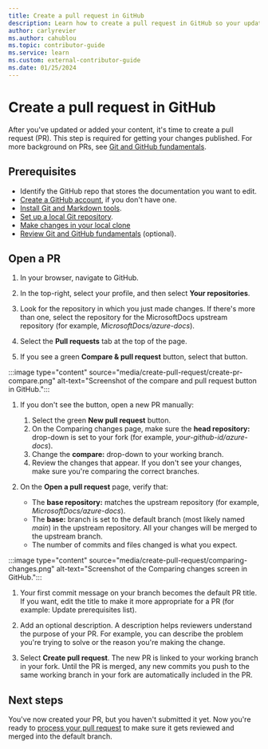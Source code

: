 ```yaml
---
title: Create a pull request in GitHub
description: Learn how to create a pull request in GitHub so your updates to Microsoft Learn documentation can be reviewed and published on Microsoft Learn.
author: carlyrevier
ms.author: cahublou
ms.topic: contributor-guide
ms.service: learn
ms.custom: external-contributor-guide
ms.date: 01/25/2024
---
```


# Create a pull request in GitHub

After you've updated or added your content, it's time to create a pull request (PR). This step is required for getting your changes published. For more background on PRs, see [Git and GitHub fundamentals](git-github-fundamentals.md#pull-requests).

## Prerequisites

- Identify the GitHub repo that stores the documentation you want to edit.
- [Create a GitHub account](index.md#create-a-github-account), if you don't have one.
- [Install Git and Markdown tools](get-started-setup-tools.md).
- [Set up a local Git repository](get-started-setup-local.md).
- [Make changes in your local clone](how-to-write-major-edits.md)
- [Review Git and GitHub fundamentals](git-github-fundamentals.md) (optional).

## Open a PR

1. In your browser, navigate to GitHub.

1. In the top-right, select your profile, and then select **Your repositories**.

1. Look for the repository in which you just made changes. If there's more than one, select the repository for the MicrosoftDocs upstream repository (for example, *MicrosoftDocs/azure-docs*).

1. Select the **Pull requests** tab at the top of the page.

1. If you see a green **Compare & pull request** button, select that button.

:::image type="content" source="media/create-pull-request/create-pr-compare.png" alt-text="Screenshot of the compare and pull request button in GitHub.":::

1. If you don't see the button, open a new PR manually:
    1. Select the green **New pull request** button.
    1. On the Comparing changes page, make sure the **head repository:** drop-down is set to your fork (for example, *your-github-id/azure-docs*).
    1. Change the **compare:** drop-down to your working branch.
    1. Review the changes that appear. If you don't see your changes, make sure you're comparing the correct branches.

1. On the **Open a pull request** page, verify that:

   - The **base repository:** matches the upstream repository (for example, *MicrosoftDocs/azure-docs*).
   - The **base:** branch is set to the default branch (most likely named *main*) in the upstream repository. All your changes will be merged to the upstream branch.
   - The number of commits and files changed is what you expect.

:::image type="content" source="media/create-pull-request/comparing-changes.png" alt-text="Screenshot of the Comparing changes screen in GitHub.":::

1. Your first commit message on your branch becomes the default PR title. If you want, edit the title to make it more appropriate for a PR (for example: Update prerequisites list).

1. Add an optional description. A description helps reviewers understand the purpose of your PR. For example, you can describe the problem you're trying to solve or the reason you're making the change.

1. Select **Create pull request**. The new PR is linked to your working branch in your fork. Until the PR is merged, any new commits you push to the same working branch in your fork are automatically included in the PR.

## Next steps

You've now created your PR, but you haven't submitted it yet. Now you're ready to [process your pull request](process-pull-request.md) to make sure it gets reviewed and merged into the default branch.